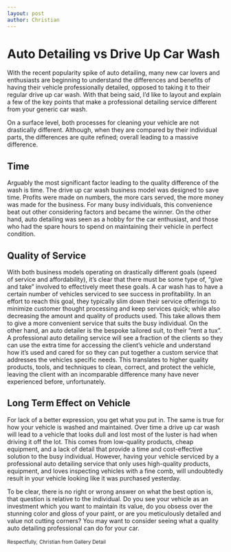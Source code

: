 ```yaml
---
layout: post
author: Christian
---
```


<h1 class="post-title" >Auto Detailing vs Drive Up Car Wash </h1>

<p>
  With the recent popularity spike of auto detailing, many new car lovers and enthusiasts are beginning to understand the differences and benefits of having their vehicle professionally detailed, opposed to taking it to their regular drive up car wash. With that being said, I’d like to layout and explain a few of the key points that make a professional detailing service different from your generic car wash. 
</p>

<p>
On a surface level, both processes for cleaning your vehicle are not drastically different. Although, when they are compared by their individual parts, the differences are quite refined; overall leading to a massive difference.
</p>

<h2 class="post-subheading">Time</h2>
<p>
  Arguably the most significant factor leading to the quality difference of the wash is time. The drive up car wash business model was designed to save time. Profits were made on numbers, the more cars served, the more money was made for the business. For many busy individuals, this convenience beat out other considering factors and became the winner. On the other hand, auto detailing was seen as a hobby for the car enthusiast, and those who had the spare hours to spend on maintaining their vehicle in perfect condition.
</p>

<h2 class="post-subheading">Quality of Service</h2>
<p>
  With both business models operating on drastically different goals (speed of service and affordability), it’s clear that there must be some type of, “give and take” involved to effectively meet these goals. A car wash has to have a certain number of vehicles serviced to see success in profitability. In an effort to reach this goal, they typically slim down their service offerings to minimize customer thought processing and keep services quick; while also decreasing the amount and quality of products used. This take allows them to give a more convenient service that suits the busy individual. On the other hand, an auto detailer is the bespoke tailored suit, to their “rent a tux”. A professional auto detailing service will see a fraction of the clients so they can use the extra time for accessing the client’s vehicle and understand how it’s used and cared for so they can put together a custom service that addresses the vehicles specific needs. This translates to higher quality products, tools, and techniques to clean, correct, and protect the vehicle, leaving the client with an incomparable difference many have never experienced before, unfortunately.
</p>

<h2 class="post-subheading">Long Term Effect on Vehicle</h2>
<p>
  For lack of a better expression, you get what you put in. The same is true for how your vehicle is washed and maintained. Over time a drive up car wash will lead to a vehicle that looks dull and lost most of the luster is had when driving it off the lot. This comes from low-quality products, cheap equipment, and a lack of detail that provide a time and cost-effective solution to the busy individual. However, having your vehicle serviced by a professional auto detailing service that only uses high-quality products, equipment, and loves inspecting vehicles with a fine comb, will undoubtedly result in your vehicle looking like it was purchased yesterday.
</p>

<p>
  To be clear, there is no right or wrong answer on what the best option is, that question is relative to the individual. Do you see your vehicle as an investment which you want to maintain its value, do you obsess over the stunning color and gloss of your paint, or are you meticulously detailed and value not cutting corners? You may want to consider seeing what a quality auto detailing professional can do for your car.
</p>

<small>Respectfully,</small>
<small>Christian from Gallery Detail</small>
